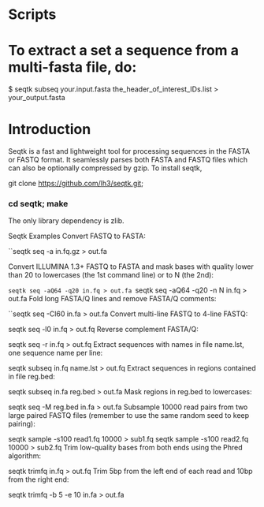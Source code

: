 # Scripts
# To extract a set a sequence from a multi-fasta file, do:
$ seqtk subseq your.input.fasta the_header_of_interest_IDs.list > your_output.fasta

# Introduction
Seqtk is a fast and lightweight tool for processing sequences in the FASTA or FASTQ format. It seamlessly parses both FASTA and FASTQ files which can also be optionally compressed by gzip. To install seqtk,

git clone https://github.com/lh3/seqtk.git;
### cd seqtk; make
The only library dependency is zlib.

Seqtk Examples
Convert FASTQ to FASTA:

  ``seqtk seq -a in.fq.gz > out.fa

Convert ILLUMINA 1.3+ FASTQ to FASTA and mask bases with quality lower than 20 to lowercases (the 1st command line) or to N (the 2nd):

  ``seqtk seq -aQ64 -q20 in.fq > out.fa
  ``seqtk seq -aQ64 -q20 -n N in.fq > out.fa
Fold long FASTA/Q lines and remove FASTA/Q comments:

  ``seqtk seq -Cl60 in.fa > out.fa
Convert multi-line FASTQ to 4-line FASTQ:

  seqtk seq -l0 in.fq > out.fq
Reverse complement FASTA/Q:

  seqtk seq -r in.fq > out.fq
Extract sequences with names in file name.lst, one sequence name per line:

  seqtk subseq in.fq name.lst > out.fq
Extract sequences in regions contained in file reg.bed:

  seqtk subseq in.fa reg.bed > out.fa
Mask regions in reg.bed to lowercases:

  seqtk seq -M reg.bed in.fa > out.fa
Subsample 10000 read pairs from two large paired FASTQ files (remember to use the same random seed to keep pairing):

  seqtk sample -s100 read1.fq 10000 > sub1.fq
  seqtk sample -s100 read2.fq 10000 > sub2.fq
Trim low-quality bases from both ends using the Phred algorithm:

  seqtk trimfq in.fq > out.fq
Trim 5bp from the left end of each read and 10bp from the right end:

  seqtk trimfq -b 5 -e 10 in.fa > out.fa
